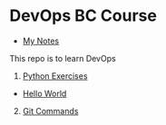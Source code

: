 # DevOps BC Course

- [My Notes](my-notes.md)

This repo is to learn DevOps

1. [Python Exercises](python)
  - [Hello World](hello-world.py)
2. [Git Commands](git-commands.md)
